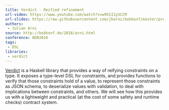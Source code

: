```yaml
---
title: Verdict - Reified refinement
url-video: https://www.youtube.com/watch?v=w9X1I1ySCCM
url-slides: https://raw.githubusercontent.com/jkarni/bobkonf/master/presentation.md
authors:
 - Julian Arni
source: http://bobkonf.de/2016/arni.html
conference: BOB2016
tags:
 - DSL
libraries:
 - verdict
---
```


[Verdict](https://hackage.haskell.org/package/verdict) is a Haskell library that provides a way of reifying constraints on a type. It exposes a type-level DSL for constraints, and provides functions to verify that those constraints hold of a value, to represent those constraints as JSON schema, to deserialize values with validation, to deal with implications between constraints, and others. We will see how this provides us with a lightweight and practical (at the cost of some safety and runtime checks) contract system.
